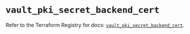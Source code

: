 # `vault_pki_secret_backend_cert`

Refer to the Terraform Registry for docs: [`vault_pki_secret_backend_cert`](https://registry.terraform.io/providers/hashicorp/vault/3.25.0/docs/resources/pki_secret_backend_cert).
